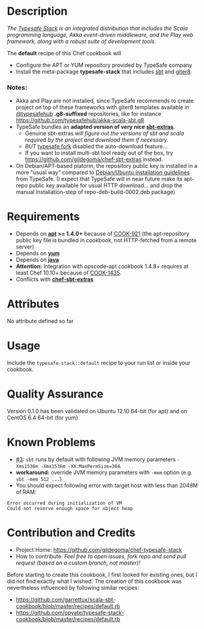 Description
===========

*The [Typesafe Stack](http://typesafe.com/stack) is an integrated distribution that includes the Scala programming language, Akka event-driven middleware, and the Play web framework, along with a robust suite of development tools.*

The **default** recipe of this Chef cookbook will

  * Configure the APT or YUM repository provided by TypeSafe company
  * Install the meta-package **typesafe-stack** that includes [sbt](https://github.com/harrah/xsbt) and [giter8](https://github.com/n8han/giter8).

### Notes:

  * Akka and Play are not installed, since TypeSafe recommends to create project on top of these frameworks with giter8 templates available in [@typesafehub](https://github.com/typesafehub) **.g8-suffixed** repositories, like for instance https://github.com/typesafehub/akka-scala-sbt.g8
  * TypeSafe bundles an **adapted version of very nice [sbt-extras](https://github.com/paulp/sbt-extras#readme)**. 
    * Genuine sbt-extras *will figure out the versions of sbt and scala required by the project and download them if necessary.* 
    * *BUT* [typesafe fork](https://github.com/sbt/sbt-launcher-package) disabled the auto-download feature...
    * If you want to install multi-sbt tool ready out of the box, try https://github.com/gildegoma/chef-sbt-extras instead.
  * On Debian/APT-based platorm, the repository public key is installed in a more "usual way" compared to [Debian/Ubuntu installation guidelines](http://typesafe.com/stack/download) from TypeSafe. (I expect that TypeSafe will in near future make its apt-repo public key available for usual HTTP download... and drop the manual installation-step of repo-deb-build-0002.deb package)

Requirements
============

* Depends on **[apt](https://github.com/opscode-cookbooks/apt) >= 1.4.0+** because of [COOK-921](https://github.com/opscode/cookbooks/pull/282) (the apt-repository public key file is bundled in cookbook, not HTTP-fetched from a remote server)
* Depends on **[yum](https://github.com/opscode-cookbooks/yum)**
* Depends on **[java](https://github.com/opscode-cookbooks/java)**
* **Attention:** Integration with opscode-apt cookbook 1.4.8+ requires at least Chef 10.10+ because of [COOK-1435](https://github.com/opscode-cookbooks/apt/commit/4c8d03f6afc22eca0b1ffb7389e61aec9a16666b).
* Conflicts with **[chef-sbt-extras](https://github.com/gildegoma/chef-sbt-extras)**

Attributes
==========

No attribute defined so far

Usage
=====

Include the `typesafe-stack::default` recipe to your run list or inside your cookbook. 

Quality Assurance
=================

Version 0.1.0 has been validated on Ubuntu 12.10 64-bit (for apt)  and on CentOS 6.4 64-bit (for yum)

Known Problems
==============

* [#3](https://github.com/gildegoma/chef-typesafe-stack/issues/3): `sbt` runs by default with following JVM memory parameters `-Xms1536m -Xmx1536m -XX:MaxPermSize=384`. 
 * **workaround:** override JVM memory parameters with `-mem` option (e.g. `sbt -mem 512 ...`)
 * You should expect following error with target host with less than 2048M of RAM:

```
Error occurred during initialization of VM
Could not reserve enough space for object heap
```

 
Contribution and Credits
========================

* Project Home: https://github.com/gildegoma/chef-typesafe-stack
* How to contribute: *Feel free to open issues, fork repo and send pull request (based on a custom branch, not master)!*

Before starting to create this cookbook, I first looked for existing ones, but I did not find exactly what I wished. 
The creation of this cookbook was nevertheless influenced by following similar recipes:

 * https://github.com/garrettux/scala-sbt-cookbook/blob/master/recipes/default.rb 
 * https://github.com/opyate/typesafe-stack-cookbook/blob/master/recipes/default.rb 


